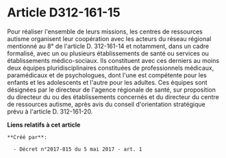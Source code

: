 # Article D312-161-15

Pour réaliser l'ensemble de leurs missions, les centres de ressources autisme organisent leur coopération avec les acteurs du
réseau régional mentionné au 8° de l'article D. 312-161-14 et notamment, dans un cadre formalisé, avec un ou plusieurs
établissements de santé ou services ou établissements médico-sociaux. Ils constituent avec ces derniers au moins deux équipes
pluridisciplinaires constituées de professionnels médicaux, paramédicaux et de psychologues, dont l'une est compétente pour
les enfants et les adolescents et l'autre pour les adultes. Ces équipes sont désignées par le directeur de l'agence régionale
de santé, sur proposition du directeur du ou des établissements concernés et du directeur du centre de ressources autisme,
après avis du conseil d'orientation stratégique prévu à l'article D. 312-161-20.

**Liens relatifs à cet article**

	**Créé par**:

	  - Décret n°2017-815 du 5 mai 2017 - art. 1
